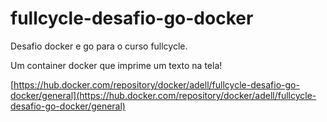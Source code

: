 # fullcycle-desafio-go-docker
Desafio docker e go para o curso fullcycle.

Um container docker que imprime um texto na tela!

[https://hub.docker.com/repository/docker/adell/fullcycle-desafio-go-docker/general](https://hub.docker.com/repository/docker/adell/fullcycle-desafio-go-docker/general)

